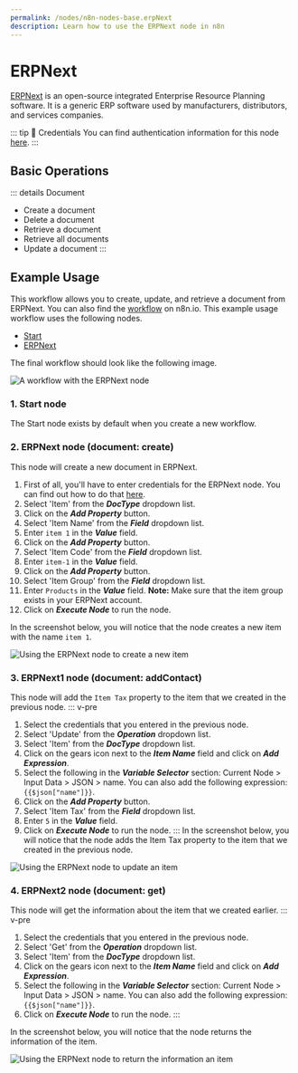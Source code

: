 ```yaml
---
permalink: /nodes/n8n-nodes-base.erpNext
description: Learn how to use the ERPNext node in n8n
---
```


# ERPNext

[ERPNext](https://erpnext.com) is an open-source integrated Enterprise Resource Planning software. It is a generic ERP software used by manufacturers, distributors, and services companies.

::: tip 🔑 Credentials
You can find authentication information for this node [here](../../../credentials/ERPNext/README.md).
:::

## Basic Operations

::: details Document
- Create a document
- Delete a document
- Retrieve a document
- Retrieve all documents
- Update a document
:::

## Example Usage

This workflow allows you to create, update, and retrieve a document from ERPNext. You can also find the [workflow](https://n8n.io/workflows/961) on n8n.io. This example usage workflow uses the following nodes.
- [Start](../../core-nodes/Start/README.md)
- [ERPNext]()

The final workflow should look like the following image.

![A workflow with the ERPNext node](REDACTED)

### 1. Start node

The Start node exists by default when you create a new workflow.

### 2. ERPNext node (document: create)

This node will create a new document in ERPNext.

1. First of all, you'll have to enter credentials for the ERPNext node. You can find out how to do that [here](../../../credentials/ERPNext/README.md).
2. Select 'Item' from the ***DocType*** dropdown list.
3. Click on the ***Add Property*** button.
4. Select 'Item Name' from the ***Field*** dropdown list.
5. Enter `item 1` in the ***Value*** field.
6. Click on the ***Add Property*** button.
7. Select 'Item Code' from the ***Field*** dropdown list.
8. Enter `item-1` in the ***Value*** field.
9. Click on the ***Add Property*** button.
10. Select 'Item Group' from the ***Field*** dropdown list.
11. Enter `Products` in the ***Value*** field.
**Note:** Make sure that the item group exists in your ERPNext account.
12. Click on ***Execute Node*** to run the node.

In the screenshot below, you will notice that the node creates a new item with the name `item 1`.

![Using the ERPNext node to create a new item](REDACTED)

### 3. ERPNext1 node (document: addContact)

This node will add the `Item Tax` property to the item that we created in the previous node.
::: v-pre
1. Select the credentials that you entered in the previous node.
2. Select 'Update' from the ***Operation*** dropdown list.
3. Select 'Item' from the ***DocType*** dropdown list.
4. Click on the gears icon next to the ***Item Name*** field and click on ***Add Expression***.
5. Select the following in the ***Variable Selector*** section: Current Node > Input Data > JSON > name. You can also add the following expression: `{{$json["name"]}}`.
6. Click on the ***Add Property*** button.
7. Select 'Item Tax' from the ***Field*** dropdown list.
8. Enter `5` in the ***Value*** field.
10. Click on ***Execute Node*** to run the node.
:::
In the screenshot below, you will notice that the node adds the Item Tax property to the item that we created in the previous node.

![Using the ERPNext node to update an item](REDACTED)

### 4. ERPNext2 node (document: get)

This node will get the information about the item that we created earlier.
::: v-pre
1. Select the credentials that you entered in the previous node.
2. Select 'Get' from the ***Operation*** dropdown list.
3. Select 'Item' from the ***DocType*** dropdown list.
4. Click on the gears icon next to the ***Item Name*** field and click on ***Add Expression***.
5. Select the following in the ***Variable Selector*** section: Current Node > Input Data > JSON > name. You can also add the following expression: `{{$json["name"]}}`.
6. Click on ***Execute Node*** to run the node.
:::

In the screenshot below, you will notice that the node returns the information of the item.

![Using the ERPNext node to return the information an item](REDACTED)
